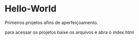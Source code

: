 # Hello-World
Primeiros projetos afins de aperfeiçoamento.

para acessar os projetos baixe os arquivos e abra o index.html

